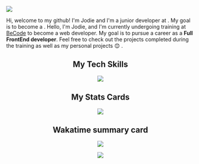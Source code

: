 ![](bannière.png)

Hi, welcome to my github! I'm Jodie and I'm a junior developer at . My goal is to become a .
Hello, I'm Jodie, and I'm currently undergoing training at [BeCode](https://becode.org/) to become a web developer. My goal is to pursue a career as a **Full FrontEnd developer**. Feel free to check out the projects completed during the training as well as my personal projects :blush: .

<h2 align='center'>My Tech Skills</h2>

<p align='center'>
    <img src="https://skillicons.dev/icons?i=figma,git,tailwind,js,ts,react"/>

<h2 align='center'>My Stats Cards</h2>

<p align='center'>
<img src='https://github-readme-stats.vercel.app/api?username=JodieAddis&show_icons=true&theme=cobalt' al='Stats card of github'>
</p>

<!-- [![trophy](https://github-profile-trophy.vercel.app/?username=JodieAddis)](https://github.com/JodieAddis/github-profile-trophy) -->

<h2 align='center'>Wakatime summary card</h2>

<p align='center'>
<img src='https://wakatime.com/badge/user/900a61a0-25c8-4e4f-9d41-fdf5a89c520c.svg'>
</p>

<!-- <img src="https://github-readme-stats.vercel.app/api/top-langs/?username=JodieAddis&layout=compact&theme=cobalt&langs_count=10&hide_title=true&hide_border=true&include_all_commits=true&count_private=true" />  -->
<p align='center'>
<img src="https://github-readme-stats.vercel.app/api/wakatime?username=Jodie&hide_title=true&langs_count=5&theme=cobalt&hide_border=true">
</p>
